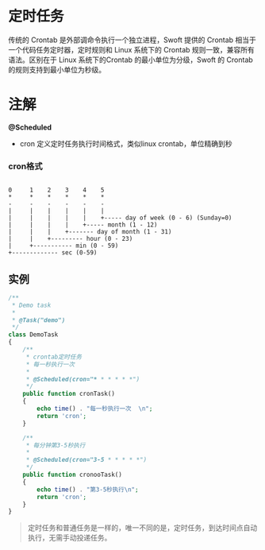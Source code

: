# 定时任务

传统的 Crontab 是外部调命令执行一个独立进程，Swoft 提供的 Crontab 相当于一个代码任务定时器，定时规则和 Linux 系统下的 Crontab 规则一致，兼容所有语法。区别在于 Linux 系统下的Crontab 的最小单位为分级，Swoft 的 Crontab 的规则支持到最小单位为秒级。

# 注解

**@Scheduled**

- cron 定义定时任务执行时间格式，类似linux crontab，单位精确到秒

### cron格式

```

0     1    2    3    4    5
*     *    *    *    *    *
-     -    -    -    -    -
|     |    |    |    |    |
|     |    |    |    |    +----- day of week (0 - 6) (Sunday=0)
|     |    |    |    +----- month (1 - 12)
|     |    |    +------- day of month (1 - 31)
|     |    +--------- hour (0 - 23)
|     +----------- min (0 - 59)
+------------- sec (0-59)

```


## 实例

```php
/**
 * Demo task
 *
 * @Task("demo")
 */
class DemoTask
{
    /**
     * crontab定时任务
     * 每一秒执行一次
     *
     * @Scheduled(cron="* * * * * *")
     */
    public function cronTask()
    {
        echo time() . "每一秒执行一次  \n";
        return 'cron';
    }

    /**
     * 每分钟第3-5秒执行
     *
     * @Scheduled(cron="3-5 * * * * *")
     */
    public function cronooTask()
    {
        echo time() . "第3-5秒执行\n";
        return 'cron';
    }
}
```

> 定时任务和普通任务是一样的，唯一不同的是，定时任务，到达时间点自动执行，无需手动投递任务。


